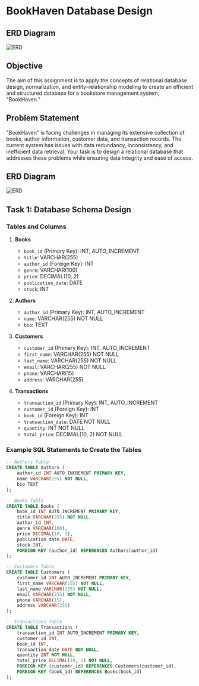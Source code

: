# BookHaven Database Design

## ERD Diagram

![ERD](./images/erd.png)

## Objective
The aim of this assignment is to apply the concepts of relational database design, normalization, and entity-relationship modeling to create an efficient and structured database for a bookstore management system, "BookHaven."

## Problem Statement
"BookHaven" is facing challenges in managing its extensive collection of books, author information, customer data, and transaction records. The current system has issues with data redundancy, inconsistency, and inefficient data retrieval. Your task is to design a relational database that addresses these problems while ensuring data integrity and ease of access.
## ERD Diagram

![ERD](./images/erd.png)

## Task 1: Database Schema Design

### Tables and Columns
1. **Books**
   - `book_id` (Primary Key): INT, AUTO_INCREMENT
   - `title`: VARCHAR(255)
   - `author_id` (Foreign Key): INT
   - `genre`: VARCHAR(100)
   - `price`: DECIMAL(10, 2)
   - `publication_date`: DATE
   - `stock`: INT

2. **Authors**
   - `author_id` (Primary Key): INT, AUTO_INCREMENT
   - `name`: VARCHAR(255) NOT NULL
   - `bio`: TEXT

3. **Customers**
   - `customer_id` (Primary Key): INT, AUTO_INCREMENT
   - `first_name`: VARCHAR(255) NOT NULL
   - `last_name`: VARCHAR(255) NOT NULL
   - `email`: VARCHAR(255) NOT NULL
   - `phone`: VARCHAR(15)
   - `address`: VARCHAR(255)

4. **Transactions**
   - `transaction_id` (Primary Key): INT, AUTO_INCREMENT
   - `customer_id` (Foreign Key): INT
   - `book_id` (Foreign Key): INT
   - `transaction_date`: DATE NOT NULL
   - `quantity`: INT NOT NULL
   - `total_price`: DECIMAL(10, 2) NOT NULL

### Example SQL Statements to Create the Tables

```sql
-- Authors Table
CREATE TABLE Authors (
    author_id INT AUTO_INCREMENT PRIMARY KEY,
    name VARCHAR(255) NOT NULL,
    bio TEXT
);

-- Books Table
CREATE TABLE Books (
    book_id INT AUTO_INCREMENT PRIMARY KEY,
    title VARCHAR(255) NOT NULL,
    author_id INT,
    genre VARCHAR(100),
    price DECIMAL(10, 2),
    publication_date DATE,
    stock INT,
    FOREIGN KEY (author_id) REFERENCES Authors(author_id)
);

-- Customers Table
CREATE TABLE Customers (
    customer_id INT AUTO_INCREMENT PRIMARY KEY,
    first_name VARCHAR(255) NOT NULL,
    last_name VARCHAR(255) NOT NULL,
    email VARCHAR(255) NOT NULL,
    phone VARCHAR(15),
    address VARCHAR(255)
);

-- Transactions Table
CREATE TABLE Transactions (
    transaction_id INT AUTO_INCREMENT PRIMARY KEY,
    customer_id INT,
    book_id INT,
    transaction_date DATE NOT NULL,
    quantity INT NOT NULL,
    total_price DECIMAL(10, 2) NOT NULL,
    FOREIGN KEY (customer_id) REFERENCES Customers(customer_id),
    FOREIGN KEY (book_id) REFERENCES Books(book_id)
);
